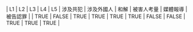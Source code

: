 | L1 | L2 | L3 | L4 | L5 | 涉及共犯 | 涉及外國人 | 和解 | 被害人考量 | 媒體報導 | 被告認罪 |
| TRUE | FALSE | TRUE | TRUE | TRUE | TRUE | FALSE | FALSE | TRUE | TRUE | TRUE |